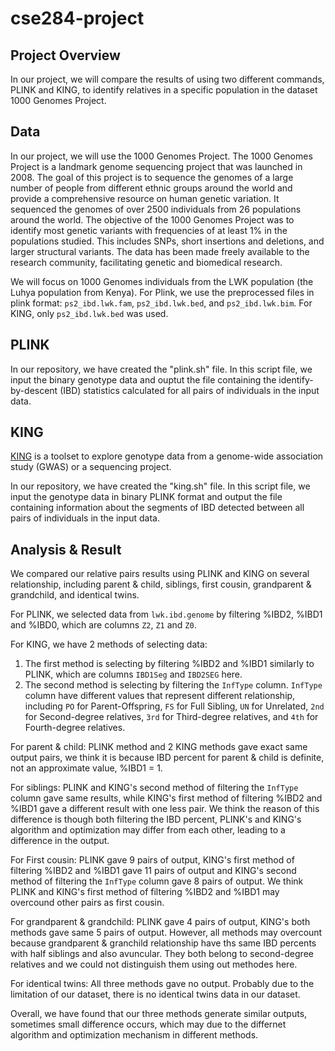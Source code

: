# cse284-project

## Project Overview

In our project, we will compare the results of using two different commands, PLINK and KING, to identify relatives in a specific population in the dataset 1000 Genomes Project.

## Data

In our project, we will use the 1000 Genomes Project. The 1000 Genomes Project is a landmark genome sequencing project that was launched in 2008. The goal of this project is to sequence the genomes of a large number of people from different ethnic groups around the world and provide a comprehensive resource on human genetic variation. It sequenced the genomes of over 2500 individuals from 26 populations around the world. The objective of the 1000 Genomes Project was to identify most genetic variants with frequencies of at least 1% in the populations studied. This includes SNPs, short insertions and deletions, and larger structural variants. The data has been made freely available to the research community, facilitating genetic and biomedical research.

We will focus on 1000 Genomes individuals from the LWK population (the Luhya population from Kenya). For Plink, we use the preprocessed files in plink format: `ps2_ibd.lwk.fam`, `ps2_ibd.lwk.bed`, and `ps2_ibd.lwk.bim`. For KING, only `ps2_ibd.lwk.bed` was used.

## PLINK

In our repository, we have created the "plink.sh" file. In this script file, we input the binary genotype data and ouptut the file containing the identify-by-descent (IBD) statistics calculated for all pairs of individuals in the input data.

## KING

[KING](https://www.kingrelatedness.com/manual.shtml) is a toolset to explore genotype data from a genome-wide association study (GWAS) or a sequencing project.

In our repository, we have created the "king.sh" file. In this script file, we input the genotype data in binary PLINK format and output the file containing information about the segments of IBD detected between all pairs of individuals in the input data.

## Analysis & Result

We compared our relative pairs results using PLINK and KING on several relationship, including parent & child, siblings, first cousin, grandparent & grandchild, and identical twins.

For PLINK, we selected data from `lwk.ibd.genome` by filtering %IBD2, %IBD1 and %IBD0, which are columns `Z2`, `Z1` and `Z0`.

For KING, we have 2 methods of selecting data:

1. The first method is selecting by filtering %IBD2 and %IBD1 similarly to PLINK, which are columns `IBD1Seg` and `IBD2SEG` here.
2. The second method is selecting by filtering the `InfType` column. `InfType` column have different values that represent different relationship, including `PO` for Parent-Offspring, `FS` for Full Sibling, `UN` for Unrelated, `2nd` for Second-degree relatives, `3rd` for Third-degree relatives, and `4th` for Fourth-degree relatives.

For parent & child:
PLINK method and 2 KING methods gave exact same output pairs, we think it is because IBD percent for parent & child is definite, not an approximate value, %IBD1 = 1.

For siblings:
PLINK and KING's second method of filtering the `InfType` column gave same results, while KING's first method of filtering %IBD2 and %IBD1 gave a different result with one less pair. We think the reason of this difference is though both filtering the IBD percent, PLINK's and KING's algorithm and optimization may differ from each other, leading to a difference in the output.

For First cousin:
PLINK gave 9 pairs of output, KING's first method of filtering %IBD2 and %IBD1 gave 11 pairs of output and KING's second method of filtering the `InfType` column gave 8 pairs of output. We think PLINK and KING's first method of filtering %IBD2 and %IBD1 may overcound other pairs as first cousin.

For grandparent & grandchild:
PLINK gave 4 pairs of output, KING's both methods gave same 5 pairs of output. However, all methods may overcount because grandparent & granchild relationship have ths same IBD percents with half siblings and also avuncular. They both belong to second-degree relatives and we could not distinguish them using out methodes here.

For identical twins:
All three methods gave no output. Probably due to the limitation of our dataset, there is no identical twins data in our dataset.

Overall, we have found that our three methods generate similar outputs, sometimes small difference occurs, which may due to the differnet algorithm and optimization mechanism in different methods.
